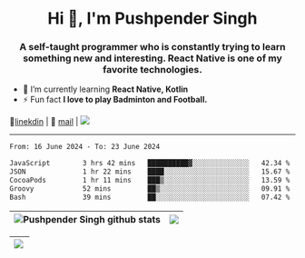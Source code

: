 <h1 align="center">Hi 👋, I'm Pushpender Singh</h1>
<h3 align="center">A self-taught programmer who is constantly trying to learn something new and interesting. React Native is one of my favorite technologies.</h3>

- 🌱 I’m currently learning **React Native, Kotlin**
- ⚡ Fun fact **I love to play Badminton and Football.**

👔[linekdin](https://www.linkedin.com/in/pushpender-singh-240061202/) | 📧 [mail](mailto:pushpendersingh694@gmail.com) | 
<a href="https://github.com/pushpender-singh-ap/pushpender-singh-ap">
    <img src="https://komarev.com/ghpvc/?username=pushpender-singh-ap&style=for-the-badge">
</a>


---

<!--START_SECTION:waka-->

```txt
From: 16 June 2024 - To: 23 June 2024

JavaScript        3 hrs 42 mins   ██████████▓░░░░░░░░░░░░░░   42.34 %
JSON              1 hr 22 mins    ████░░░░░░░░░░░░░░░░░░░░░   15.67 %
CocoaPods         1 hr 11 mins    ███▒░░░░░░░░░░░░░░░░░░░░░   13.59 %
Groovy            52 mins         ██▒░░░░░░░░░░░░░░░░░░░░░░   09.91 %
Bash              39 mins         ██░░░░░░░░░░░░░░░░░░░░░░░   07.42 %
```

<!--END_SECTION:waka-->


| <a><img align="center" src="https://github-readme-stats-iota-ecru-15.vercel.app/api?username=pushpender-singh-ap&show_icons=true&include_all_commits=true&theme=buefy&hide_border=true" alt="Pushpender Singh github stats" /></a> | <a><img align="center" src="https://github-readme-stats-iota-ecru-15.vercel.app/api/top-langs/?username=pushpender-singh-ap&layout=compact&theme=buefy&hide_border=true" /></a> |
| ------------- | ------------- |

| <a> <img align="left" src="https://github-readme-streak-stats.herokuapp.com/?user=pushpender-singh-ap" /></br> </a> |
| ------------- |
